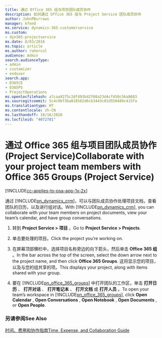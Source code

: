 ```yaml
---
title: 通过 Office 365 组与项目团队成员协作
description: 如何通过 Office 365 组与 Project Service 团队成员协作
author: JohnPBurrows
manager: kfend
ms.service: dynamics-365-customerservice
ms.custom:
- dyn365-projectservice
ms.date: 8/03/2018
ms.topic: article
ms.author: ruhercul
audience: Admin
search.audienceType:
- admin
- customizer
- enduser
search.app:
- D365CE
- D365PS
- ProjectOperations
ms.openlocfilehash: a7caa9275c2df493b42f08a23d4cf450c56a8683
ms.sourcegitcommit: 5c4c9bf3ba018562d6cb3443c01d550489c415fa
ms.translationtype: HT
ms.contentlocale: zh-CN
ms.lasthandoff: 10/16/2020
ms.locfileid: "4072781"
---
```

# <a name="collaborate-with-your-project-team-members-with-office-365-groups-project-service"></a><span data-ttu-id="10553-103">通过 Office 365 组与项目团队成员协作 (Project Service)</span><span class="sxs-lookup"><span data-stu-id="10553-103">Collaborate with your project team members with Office 365 Groups (Project Service)</span></span>

[!INCLUDE[cc-applies-to-psa-app-1x-2x](../includes/cc-applies-to-psa-app-1x-2x.md)]

<span data-ttu-id="10553-104">通过 [!INCLUDE[pn_dynamics_crm](../includes/pn-dynamics-crm.md)]，可以与团队成员协作处理项目文档，查看团队的日历，以及进行组对话。</span><span class="sxs-lookup"><span data-stu-id="10553-104">With [!INCLUDE[pn_dynamics_crm](../includes/pn-dynamics-crm.md)], you can collaborate with your team members on project documents, view your team’s calendar, and have group conversations.</span></span>  
  
1. <span data-ttu-id="10553-105">转到 **Project Service > 项目** 。</span><span class="sxs-lookup"><span data-stu-id="10553-105">Go to **Project Service > Projects**.</span></span>  
  
2. <span data-ttu-id="10553-106">单击要处理的项目。</span><span class="sxs-lookup"><span data-stu-id="10553-106">Click the project you’re working on.</span></span>  
  
3. <span data-ttu-id="10553-107">在屏幕顶部横栏中，选择项目名称旁边的向下箭头，然后单击 **Office 365 组** 。</span><span class="sxs-lookup"><span data-stu-id="10553-107">In the bar across the top of the screen, select the down arrow next to the project name, and then click **Office 365 Groups**.</span></span> <span data-ttu-id="10553-108">这将显示您的项目，以及与您的组共享的项。</span><span class="sxs-lookup"><span data-stu-id="10553-108">This displays your project, along with items shared with your group.</span></span>  
  
4. <span data-ttu-id="10553-109">要在 [!INCLUDE[pn_office_365_groups](../includes/pn-office-365-groups.md)] 中打开团队的工作区，单击 **打开日历** 、 **打开对话** 、 **打开笔记本** 、 **打开文档** 或 **打开人员** 。</span><span class="sxs-lookup"><span data-stu-id="10553-109">To open your team’s workspace in [!INCLUDE[pn_office_365_groups](../includes/pn-office-365-groups.md)], click **Open Calendar** , **Open Conversations** , **Open Notebook** , **Open Documents** , or **Open People**.</span></span>  
  
### <a name="see-also"></a><span data-ttu-id="10553-110">另请参阅</span><span class="sxs-lookup"><span data-stu-id="10553-110">See Also</span></span>  
 [<span data-ttu-id="10553-111">时间、费用和协作指南</span><span class="sxs-lookup"><span data-stu-id="10553-111">Time, Expense, and Collaboration Guide</span></span>](../psa/time-expense-collaboration-guide.md)
